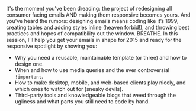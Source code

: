 It's the moment you’ve been dreading: the project of redesigning all consumer facing emails AND making them responsive becomes yours. And you've heard the rumors: designing emails means coding like it’s 1999, creating tables and adding styles inline (heaven forbid!), and throwing best practices and hopes of compatibility out the window. BREATHE. In this session, I’ll help you get your emails in shape for 2015 and ready for the responsive spotlight by showing you:

* Why you need a reusable, maintainable template (or three) and how to design one.
* When and how to use media queries and the ever controversial `!important`.
* How to make desktop, mobile, and web-based clients play nicely, and which ones to watch out for (sneaky devils).
* Third-party tools and knowledgeable blogs that weed through the ugliness and what parts you still need to code by hand.

